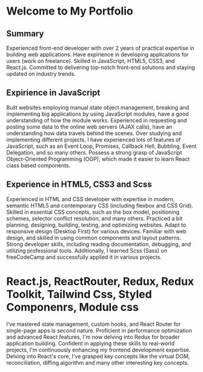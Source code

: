 # Welcome to My Portfolio

## Summary

Experienced front-end developer with over 2 years of practical expertise in building web applications. Have expirience in developing applications for users (work on freelance). Skilled in JavaScript, HTML5, CSS3, and React.js. Committed to delivering top-notch front-end solutions and staying updated on industry trends.

## Expirience in JavaScript

Built websites employing manual state object management, breaking and implementing big applications by using JavaScript modules, have a good understanding of how the module works. Experienced in requesting and posting some data to the online web servers (AJAX calls), have an understanding how data travels behind the scenes. Over studying and implementing different projects, I have experienced lots of features of JavaScript, such as an Event Loop, Promises, Callback Hell, Bubbling, Event Delegation, and so many others. Possess a strong grasp of JavaScript Object-Oriented Programming (OOP), which made it easier to learn React class based components.

## Experience in HTML5, CSS3 and Scss

Experienced in HTML and CSS developer with expertise in modern, semantic HTML5 and contemporary CSS (including flexbox and CSS Grid). Skilled in essential CSS concepts, such as the box model, positioning schemes, selector conflict resolution, and many others. Practiced a bit planning, designing, building, testing, and optimizing websites. Adapt to responsive design (Desktop First) for various devices. Familiar with web design, and skilled in using common components and layout patterns. Strong developer skills, including reading documentation, debugging, and utilizing professional tools. Additionally, I learned Scss (Sass) on freeCodeCamp and successfully applied it in various projects.

# React.js, ReactRouter, Redux, Redux Toolkit, Tailwind Css, Styled Componenrs, Module css

I’ve mastered state management, custom hooks, and React Router for single-page apps is second nature. Proficient in performance optimization and advanced React features, I'm now delving into Redux for broader application building. Confident in applying these skills to real-world projects, I'm continuously enhancing my frontend development expertise. Delving into React's core, I've grasped key concepts like the virtual DOM, reconciliation, diffing algorithm and many other interesting key concepts.
